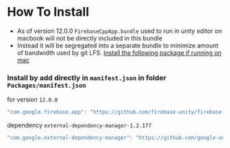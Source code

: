 # How To Install

- As of version 12.0.0 `FirebaseCppApp.bundle` used to run in unity editor on macbook will not be directly included in this bundle
- Instead it will be segregated into a separate bundle to minimize amount of bandwidth used by git LFS. [Install the following package if running on mac](https://github.com/firebase-unity/firebase-support-ios)


### Install by add directly in `manifest.json` in folder `Packages/manifest.json`

for version `12.0.0`
```csharp
"com.google.firebase.app": "https://github.com/firebase-unity/firebase-app.git#12.0.0",
```

dependency `external-dependency-manager-1.2.177`
```csharp
"com.google.external-dependency-manager": "https://github.com/google-unity/external-dependency-manager.git#1.2.177",
```

